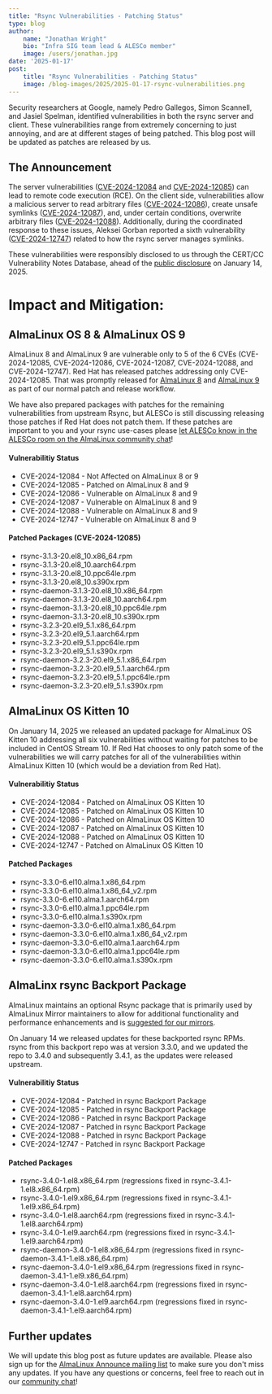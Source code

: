 ```yaml
---
title: "Rsync Vulnerabilities - Patching Status"
type: blog
author: 
    name: "Jonathan Wright"
    bio: "Infra SIG team lead & ALESCo member"
    image: /users/jonathan.jpg
date: '2025-01-17'
post:
    title: "Rsync Vulnerabilities - Patching Status"
    image: /blog-images/2025/2025-01-17-rsync-vulnerabilities.png
---
```

Security researchers at Google, namely Pedro Gallegos, Simon Scannell, and Jasiel Spelman, identified vulnerabilities in both the rsync server and client. These vulnerabilities range from extremely concerning to just annoying, and are at different stages of being patched. This blog post will be updated as patches are released by us.

## The Announcement
The server vulnerabilities ([CVE-2024-12084](https://access.redhat.com/security/cve/CVE-2024-12084) and [CVE-2024-12085](https://access.redhat.com/security/cve/CVE-2024-12085)) can lead to remote code execution (RCE). On the client side, vulnerabilities allow a malicious server to read arbitrary files ([CVE-2024-12086](https://access.redhat.com/security/cve/CVE-2024-12086)), create unsafe symlinks ([CVE-2024-12087](https://access.redhat.com/security/cve/CVE-2024-12087)), and, under certain conditions, overwrite arbitrary files ([CVE-2024-12088](https://access.redhat.com/security/cve/CVE-2024-12088)). Additionally, during the coordinated response to these issues, Aleksei Gorban reported a sixth vulnerability ([CVE-2024-12747](https://access.redhat.com/security/cve/CVE-2024-12747)) related to how the rsync server manages symlinks.

These vulnerabilities were responsibly disclosed to us through the CERT/CC Vulnerability Notes Database, ahead of the [public disclosure](https://www.kb.cert.org/vuls/id/952657) on January 14, 2025.

# Impact and Mitigation:

## AlmaLinux OS 8 & AlmaLinux OS  9
AlmaLinux 8 and AlmaLinux 9 are vulnerable only to 5 of the 6 CVEs (CVE-2024-12085, CVE-2024-12086, CVE-2024-12087, CVE-2024-12088, and CVE-2024-12747). Red Hat has released patches addressing only CVE-2024-12085. That was promptly released for [AlmaLinux 8](https://errata.almalinux.org/8/ALSA-2025-0325.html) and [AlmaLinux 9](https://errata.almalinux.org/9/ALSA-2025-0324.html) as part of our normal patch and release workflow.

We have also prepared packages with patches for the remaining vulnerabilities from upstream Rsync, but ALESCo is still discussing releasing those patches if Red Hat does not patch them. If these patches are important to you and your rsync use-cases please [let ALESCo know in the ALESCo room on the AlmaLinux community chat](https://chat.almalinux.org/almalinux/channels/alesco)!

#### Vulnerabilitiy Status
* CVE-2024-12084 - Not Affected on AlmaLinux 8 or 9
* CVE-2024-12085 - Patched on AlmaLinux 8 and 9
* CVE-2024-12086 - Vulnerable on AlmaLinux 8 and 9
* CVE-2024-12087 - Vulnerable on AlmaLinux 8 and 9
* CVE-2024-12088 - Vulnerable on AlmaLinux 8 and 9
* CVE-2024-12747 - Vulnerable on AlmaLinux 8 and 9

#### Patched Packages (CVE-2024-12085)
* rsync-3.1.3-20.el8_10.x86_64.rpm
* rsync-3.1.3-20.el8_10.aarch64.rpm
* rsync-3.1.3-20.el8_10.ppc64le.rpm
* rsync-3.1.3-20.el8_10.s390x.rpm
* rsync-daemon-3.1.3-20.el8_10.x86_64.rpm
* rsync-daemon-3.1.3-20.el8_10.aarch64.rpm
* rsync-daemon-3.1.3-20.el8_10.ppc64le.rpm
* rsync-daemon-3.1.3-20.el8_10.s390x.rpm
* rsync-3.2.3-20.el9_5.1.x86_64.rpm
* rsync-3.2.3-20.el9_5.1.aarch64.rpm
* rsync-3.2.3-20.el9_5.1.ppc64le.rpm
* rsync-3.2.3-20.el9_5.1.s390x.rpm
* rsync-daemon-3.2.3-20.el9_5.1.x86_64.rpm
* rsync-daemon-3.2.3-20.el9_5.1.aarch64.rpm
* rsync-daemon-3.2.3-20.el9_5.1.ppc64le.rpm
* rsync-daemon-3.2.3-20.el9_5.1.s390x.rpm

## AlmaLinux OS Kitten 10
On January 14, 2025 we released an updated package for AlmaLinux OS Kitten 10 addressing all six vulnerabilities without waiting for patches to be included in CentOS Stream 10. If Red Hat chooses to only patch some of the vulnerabilities we will carry patches for all of the vulnerabilities within AlmaLinux Kitten 10 (which would be a deviation from Red Hat).

#### Vulnerabilitiy Status
* CVE-2024-12084 - Patched on AlmaLinux OS Kitten 10
* CVE-2024-12085 - Patched on AlmaLinux OS Kitten 10
* CVE-2024-12086 - Patched on AlmaLinux OS Kitten 10
* CVE-2024-12087 - Patched on AlmaLinux OS Kitten 10
* CVE-2024-12088 - Patched on AlmaLinux OS Kitten 10
* CVE-2024-12747 - Patched on AlmaLinux OS Kitten 10

#### Patched Packages
* rsync-3.3.0-6.el10.alma.1.x86_64.rpm
* rsync-3.3.0-6.el10.alma.1.x86_64_v2.rpm
* rsync-3.3.0-6.el10.alma.1.aarch64.rpm
* rsync-3.3.0-6.el10.alma.1.ppc64le.rpm
* rsync-3.3.0-6.el10.alma.1.s390x.rpm
* rsync-daemon-3.3.0-6.el10.alma.1.x86_64.rpm
* rsync-daemon-3.3.0-6.el10.alma.1.x86_64_v2.rpm
* rsync-daemon-3.3.0-6.el10.alma.1.aarch64.rpm
* rsync-daemon-3.3.0-6.el10.alma.1.ppc64le.rpm
* rsync-daemon-3.3.0-6.el10.alma.1.s390x.rpm

## AlmaLinx rsync Backport Package

AlmaLinux maintains an optional Rsync package that is primarily used by AlmaLinux Mirror maintainers to allow for additional functionality and performance enhancements and is [suggested for our mirrors](https://lists.almalinux.org/hyperkitty/list/mirror-announce@lists.almalinux.org/thread/6QKFWQZV2XHDIZ4O4DUOHFFEWLJP47V3/). 

On January 14  we released updates for these backported rsync RPMs. rsync from this backport repo was at version 3.3.0, and we updated the repo to 3.4.0 and subsequently 3.4.1, as the updates were released upstream. 

#### Vulnerabilitiy Status
* CVE-2024-12084 - Patched in rsync Backport Package
* CVE-2024-12085 - Patched in rsync Backport Package
* CVE-2024-12086 - Patched in rsync Backport Package
* CVE-2024-12087 - Patched in rsync Backport Package
* CVE-2024-12088 - Patched in rsync Backport Package
* CVE-2024-12747 - Patched in rsync Backport Package

#### Patched Packages
* rsync-3.4.0-1.el8.x86_64.rpm (regressions fixed in rsync-3.4.1-1.el8.x86_64.rpm)
* rsync-3.4.0-1.el9.x86_64.rpm (regressions fixed in rsync-3.4.1-1.el9.x86_64.rpm)
* rsync-3.4.0-1.el8.aarch64.rpm (regressions fixed in rsync-3.4.1-1.el8.aarch64.rpm)
* rsync-3.4.0-1.el9.aarch64.rpm (regressions fixed in rsync-3.4.1-1.el9.aarch64.rpm)
* rsync-daemon-3.4.0-1.el8.x86_64.rpm (regressions fixed in rsync-daemon-3.4.1-1.el8.x86_64.rpm)
* rsync-daemon-3.4.0-1.el9.x86_64.rpm (regressions fixed in rsync-daemon-3.4.1-1.el9.x86_64.rpm)
* rsync-daemon-3.4.0-1.el8.aarch64.rpm (regressions fixed in rsync-daemon-3.4.1-1.el8.aarch64.rpm)
* rsync-daemon-3.4.0-1.el9.aarch64.rpm (regressions fixed in rsync-daemon-3.4.1-1.el9.aarch64.rpm)

## Further updates

We will update this blog post as future updates are available. Please also sign up for the [AlmaLinux Announce mailing list](https://lists.almalinux.org/mailman3/lists/announce.lists.almalinux.org/) to make sure you don't miss any updates. If you have any questions or concerns, feel free to reach out in our [community chat](https://chat.almalinux.org)! 

